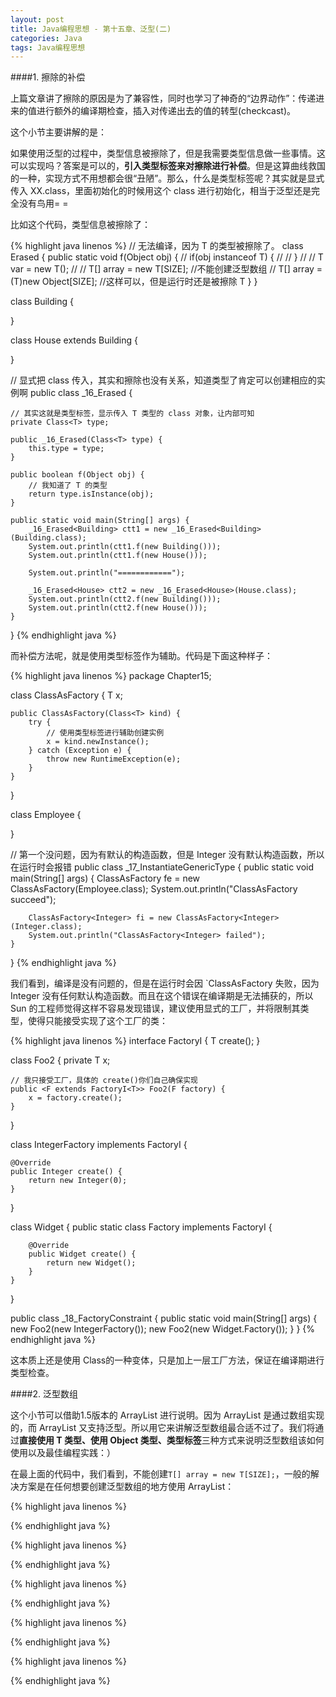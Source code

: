 ```yaml
---
layout: post
title: Java编程思想 - 第十五章、泛型(二)
categories: Java
tags: Java编程思想
---
```


####1. 擦除的补偿

上篇文章讲了擦除的原因是为了兼容性，同时也学习了神奇的“边界动作”：传递进来的值进行额外的编译期检查，插入对传递出去的值的转型(checkcast)。

这个小节主要讲解的是：

如果使用泛型的过程中，类型信息被擦除了，但是我需要类型信息做一些事情。这可以实现吗？答案是可以的，**引入类型标签来对擦除进行补偿**。但是这算曲线救国的一种，实现方式不用想都会很“丑陋”。那么，什么是类型标签呢？其实就是显式传入 XX.class，里面初始化的时候用这个 class 进行初始化，相当于泛型还是完全没有鸟用= =

比如这个代码，类型信息被擦除了：

{% highlight java linenos %}
// 无法编译，因为 T 的类型被擦除了。
class Erased<T> {
    public static void f(Object obj) {
        // if(obj instanceof T) {
        //
        // }
        //
        // T var = new T();
        //
        // T[] array = new T[SIZE]; //不能创建泛型数组
        // T[] array = (T)new Object[SIZE]; //这样可以，但是运行时还是被擦除 T
    }
}

class Building {

}

class House extends Building {

}

// 显式把 class 传入，其实和擦除也没有关系，知道类型了肯定可以创建相应的实例啊
public class _16_Erased<T> {

	// 其实这就是类型标签，显示传入 T 类型的 class 对象，让内部可知
    private Class<T> type;

    public _16_Erased(Class<T> type) {
        this.type = type;
    }

    public boolean f(Object obj) {
    	// 我知道了 T 的类型
        return type.isInstance(obj);
    }

    public static void main(String[] args) {
        _16_Erased<Building> ctt1 = new _16_Erased<Building>(Building.class);
        System.out.println(ctt1.f(new Building()));
        System.out.println(ctt1.f(new House()));

        System.out.println("============");

        _16_Erased<House> ctt2 = new _16_Erased<House>(House.class);
        System.out.println(ctt2.f(new Building()));
        System.out.println(ctt2.f(new House()));
    }
}
{% endhighlight java %}

而补偿方法呢，就是使用类型标签作为辅助。代码是下面这种样子：

{% highlight java linenos %}
package Chapter15;

class ClassAsFactory<T> {
    T x;

    public ClassAsFactory(Class<T> kind) {
        try {
        	// 使用类型标签进行辅助创建实例
            x = kind.newInstance();
        } catch (Exception e) {
            throw new RuntimeException(e);
        }
    }
}

class Employee {

}

// 第一个没问题，因为有默认的构造函数，但是 Integer 没有默认构造函数，所以在运行时会报错
public class _17_InstantiateGenericType {
    public static void main(String[] args) {
        ClassAsFactory<Employee> fe = new ClassAsFactory<Employee>(Employee.class);
        System.out.println("ClassAsFactory<Employee> succeed");

        ClassAsFactory<Integer> fi = new ClassAsFactory<Integer>(Integer.class);
        System.out.println("ClassAsFactory<Integer> failed");
    }
}
{% endhighlight java %}

我们看到，编译是没有问题的，但是在运行时会因 `ClassAsFactory<Integer> 失败，因为 Integer 没有任何默认构造函数。而且在这个错误在编译期是无法捕获的，所以 Sun 的工程师觉得这样不容易发现错误，建议使用显式的工厂，并将限制其类型，使得只能接受实现了这个工厂的类：

{% highlight java linenos %}
interface FactoryI<T> {
    T create();
}

class Foo2<T> {
    private T x;

    // 我只接受工厂，具体的 create()你们自己确保实现
    public <F extends FactoryI<T>> Foo2(F factory) {
        x = factory.create();
    }
}

class IntegerFactory implements FactoryI<Integer> {

    @Override
    public Integer create() {
        return new Integer(0);
    }
}

class Widget {
    public static class Factory implements FactoryI<Widget> {

        @Override
        public Widget create() {
            return new Widget();
        }
    }
}

public class _18_FactoryConstraint {
    public static void main(String[] args) {
        new Foo2<Integer>(new IntegerFactory());
        new Foo2<Widget>(new Widget.Factory());
    }
}
{% endhighlight java %}

这本质上还是使用 Class<T>的一种变体，只是加上一层工厂方法，保证在编译期进行类型检查。

####2. 泛型数组

这个小节可以借助1.5版本的 ArrayList 进行说明。因为 ArrayList 是通过数组实现的，而 ArrayList 又支持泛型。所以用它来讲解泛型数组最合适不过了。我们将通过**直接使用 T 类型、使用 Object 类型、类型标签**三种方式来说明泛型数组该如何使用以及最佳编程实践：）

在最上面的代码中，我们看到，不能创建`T[] array = new T[SIZE];`，一般的解决方案是在任何想要创建泛型数组的地方使用 ArrayList：

{% highlight java linenos %}

{% endhighlight java %}










{% highlight java linenos %}

{% endhighlight java %}

{% highlight java linenos %}

{% endhighlight java %}

{% highlight java linenos %}

{% endhighlight java %}

{% highlight java linenos %}

{% endhighlight java %}